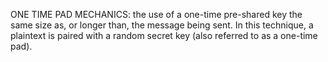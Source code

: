 ONE TIME PAD MECHANICS:
the use of a one-time pre-shared key the same size as, or longer than, the message being sent. In this technique, a plaintext is paired with a random secret key (also referred to as a one-time pad).
